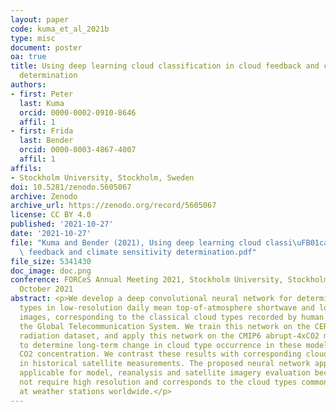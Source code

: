 ```yaml
---
layout: paper
code: kuma_et_al_2021b
type: misc
document: poster
oa: true
title: Using deep learning cloud classification in cloud feedback and climate sensitivity
  determination
authors:
- first: Peter
  last: Kuma
  orcid: 0000-0002-0910-8646
  affil: 1
- first: Frida
  last: Bender
  orcid: 0000-0003-4867-4007
  affil: 1
affils:
- Stockholm University, Stockholm, Sweden
doi: 10.5281/zenodo.5605067
archive: Zenodo
archive_url: https://zenodo.org/record/5605067
license: CC BY 4.0
published: '2021-10-27'
date: '2021-10-27'
file: "Kuma and Bender (2021), Using deep learning cloud classi\uFB01cation in cloud\
  \ feedback and climate sensitivity determination.pdf"
file_size: 5341430
doc_image: doc.png
conference: FORCeS Annual Meeting 2021, Stockholm University, Stockholm, Sweden, 25-29
  October 2021
abstract: <p>We develop a deep convolutional neural network for determination of cloud
  types in low-resolution daily mean top-of-atmosphere shortwave and longwave radiation
  images, corresponding to the classical cloud types recorded by human observers in
  the Global Telecommunication System. We train this network on the CERES top of atmosphere
  radiation dataset, and apply this network on the CMIP6 abrupt-4xCO2 model output
  to determine long-term change in cloud type occurrence in these models with increasing
  CO2 concentration. We contrast these results with corresponding cloud type change
  in historical satellite measurements. The proposed neural network approach is broadly
  applicable for model, reanalysis and satellite imagery evaluation because it does
  not require high resolution and corresponds to the cloud types commonly recorded
  at weather stations worldwide.</p>
---
```

